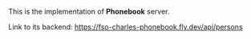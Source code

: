 This is the implementation of **Phonebook** server.

Link to its backend: https://fso-charles-phonebook.fly.dev/api/persons
